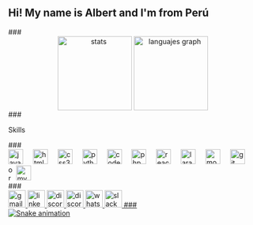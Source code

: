 <h2 align="left">Hi! My name is Albert and I'm from Perú</h2>
###
<div align="center">
<img src="https://github-readme-stats.vercel.app/api?username=dark7538&hide_title=false&hide_rank=false&show_icons=true&include_all_commits=true&count_private=true&disable_animations=false&theme=dracula&locale=en&hide_border=false&order=1" align="center" height="150" alt="stats"/>
<img src="https://github-readme-stats.vercel.app/api/top-langs?username=dark7538&locale=en&hide_title=false&layout=compact&card_width=320&langs_count=5&theme=dark&hide_border=false&order=2" align="center" height="150" alt="languajes graph"/>
</div>
###
<p align="left">Skills</p>
###

<div align="left">
<img src="https://cdn.jsdelivr.net/gh/devicons/devicon/icons/javascript/javascript-original.svg" height="30" alt="javascript logo" /> 
<img width="12" />
<img src="https://cdn.jsdelivr.net/gh/devicons/devicon/icons/html5/html5-original.svg" height="30" alt="html5 logo" />
<img width="12" />
<img src="https://cdn.jsdelivr.net/gh/devicons/devicon/icons/css3/css3-original.svg" height="30" alt="css3 logo" /> 
<img width="12" />
<img src="https://cdn.jsdelivr.net/gh/devicons/devicon/icons/python/python-original.svg" height="30" alt="python logo" /> 
<img width="12" />
<img src="https://cdn.jsdelivr.net/gh/devicons/devicon/icons/codeigniter/codeigniter-plain.svg" height="30" alt="codeigniter logo" /> 
<img width="12" />
<img src="https://cdn.jsdelivr.net/gh/devicons/devicon/icons/php/php-original.svg" height="30" alt="php logo" /> 
<img width="12" />
<img src="https://cdn.jsdelivr.net/gh/devicons/devicon/icons/react/react-original.svg" height="30" alt="react logo" /> 
<img width="12" />
<img src="https://cdn.jsdelivr.net/gh/devicons/devicon/icons/laravel/laravel-plain.svg" height="30" alt="laravel logo" /> 
<img width="12" />
<img src="https://cdn.jsdelivr.net/gh/devicons/devicon/icons/moodle/moodle-original.svg" height="30" alt="moodle logo" /> 
<img width="12" />
<img src="https://cdn.jsdelivr.net/gh/devicons/devicon/icons/git/git-original.svg" height="30" alt="git logo" /> 
<img width="12" />
<img src="https://cdn.jsdelivr.net/gh/devicons/devicon/icons/oracle/oracle-original.svg" height="30" alt="oracle logo" 
<img width="12" />
<img src="https://cdn.jsdelivr.net/gh/devicons/devicon/icons/mysql/mysql-original.svg" height="30" alt="mysql_logo" /> 
</div>
###
<div align="left">
<a href="sajalbe04@gmail.com" target="_blank">
<img src="https://img.shields.io/static/v1?message=Gmail&logo=gmail&label=&color=D14836&logoColor=white&labelColor=&style=for-the-badge" height="35" alt="gmail logo"</a>
<a href="www.linkedin.com/in/albert-s-14a535b3" target="_blank">
<img src="https://img.shields.io/static/v1?message=Gmail&logo=gmail&label=&color=D14836&logoColor=white&labelColor=&style=for-the-badge" height="35" alt="linkedin logo"</a>
<a href="drepymoon" target="_blank">
<img src="https://img.shields.io/static/v1?message=Discord&logo=discord&label=&color=7289DA&logoColor=white&labelColor=&style=for-the-badge" height="35" alt="discord logo" />
</a>
<a href="https://t.me/+51985637106" target="_blank">
<img src="https://img.shields.io/static/v1?message=Telegram&logo-telegram&label=&color=2CA5E0&logoColor=white&labelColor=&style-for-the-badge" height="35"  alt="discord logo" />
</a>
<a href="https://wa.me/+51985637106" target="_blank">
<img src="https://img.shields.io/static/v1?message=Whatsapp&logo=whatsapp&label=&color=25D366&logoColor=white&labelColor=&style-for-the-badge" height="35" alt="whatsapp logo"
</a> 
<img src="https://img.shields.io/static/v1?message=Slack&logo=slack&label=&color=4A154B&logoColor=white&labelColor=&style-for-the-badge" height="35" alt="slack logo" />
###
<br clear="both">
<img src="https://profile-readme-generator.com/assets/snake.svg" alt="Snake animation" />
